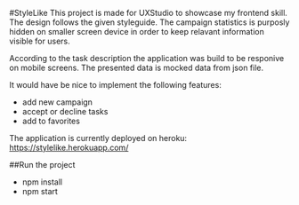 #StyleLike
This project is made for UXStudio to showcase my frontend skill. 
The design follows the given styleguide.
The campaign statistics is purposly hidden on smaller screen device in order to keep relavant information visible for users.

According to the task description the application was build to be responive on mobile screens.
The presented data is mocked data from json file.

It would have be nice to implement the following features:
- add new campaign
- accept or decline tasks
- add to favorites

The application is currently deployed on heroku:
https://stylelike.herokuapp.com/


##Run the project
- npm install
- npm start